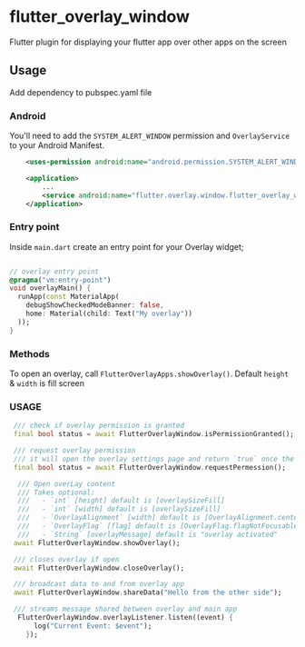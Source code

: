 # flutter_overlay_window

Flutter plugin for displaying your flutter app over other apps on the screen

## Usage

Add dependency to pubspec.yaml file

### Android

You'll need to add the `SYSTEM_ALERT_WINDOW` permission and `OverlayService` to your Android Manifest.

```XML
    <uses-permission android:name="android.permission.SYSTEM_ALERT_WINDOW" />

    <application>
        ...
        <service android:name="flutter.overlay.window.flutter_overlay_window.OverlayService" android:exported="false" />
    </application>
```

### Entry point

Inside `main.dart` create an entry point for your Overlay widget;

```dart

// overlay entry point
@pragma("vm:entry-point")
void overlayMain() {
  runApp(const MaterialApp(
    debugShowCheckedModeBanner: false,
    home: Material(child: Text("My overlay"))
  ));
}

```

### Methods

To open an overlay, call `FlutterOverlayApps.showOverlay()`.
Default `height` & `width` is fill screen

### USAGE

```dart
 /// check if overlay permission is granted
 final bool status = await FlutterOverlayWindow.isPermissionGranted();

 /// request overlay permission
 /// it will open the overlay settings page and return `true` once the permission granted.
 final bool status = await FlutterOverlayWindow.requestPermession();

  /// Open overLay content
  /// Takes optional:
  ///   - `int` [height] default is [overlaySizeFill]
  ///   - `int` [width] default is [overlaySizeFill]
  ///   - `OverlayAlignment` [width] default is [OverlayAlignment.center]
  ///   - `OverlayFlag` [flag] default is [OverlayFlag.flagNotFocusable]
  ///   - `String` [overlayMessage] default is "overlay activated"
 await FlutterOverlayWindow.showOverlay();

 /// closes overlay if open
 await FlutterOverlayWindow.closeOverlay();

 /// broadcast data to and from overlay app
 await FlutterOverlayWindow.shareData("Hello from the other side");

 /// streams message shared between overlay and main app
  FlutterOverlayWindow.overlayListener.listen((event) {
      log("Current Event: $event");
    });
```
